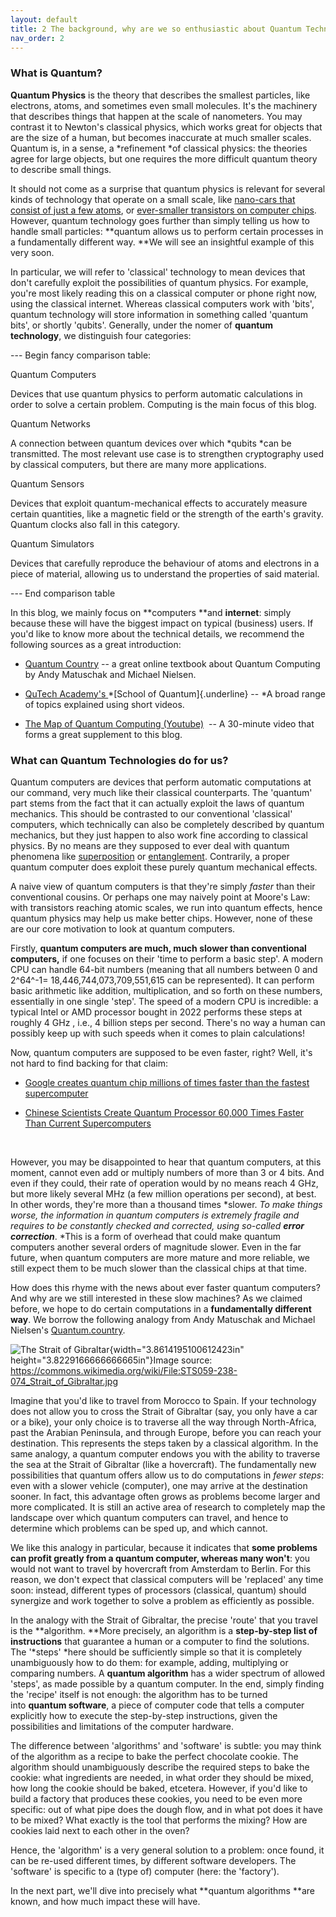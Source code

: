 ```yaml
---
layout: default
title: 2 The background, why are we so enthusiastic about Quantum Technology?
nav_order: 2
---
```



### What is Quantum?  

**Quantum Physics** is the theory that describes the smallest particles,
like electrons, atoms, and sometimes even small molecules. It's the
machinery that describes things that happen at the scale of nanometers.
You may contrast it to Newton's classical physics, which works great for
objects that are the size of a human, but becomes inaccurate at much
smaller scales. Quantum is, in a sense, a *refinement *of classical
physics: the theories agree for large objects, but one requires the more
difficult quantum theory to describe small things. 

It should not come as a surprise that quantum physics is relevant for
several kinds of technology that operate on a small scale,
like [nano-cars that consist of just a few
atoms](https://www.rug.nl/news/2019/12/molecular-motors-and-switches?lang=en),
or [ever-smaller transistors on computer
chips](https://www.nature.com/articles/nature.2012.9747). However,
quantum technology goes further than simply telling us how to handle
small particles: **quantum allows us to perform certain processes in a
fundamentally different way. **We will see an insightful example of this
very soon. 

In particular, we will refer to 'classical' technology to mean devices
that don't carefully exploit the possibilities of quantum physics. For
example, you're most likely reading this on a classical computer or
phone right now, using the classical internet. Whereas classical
computers work with 'bits', quantum technology will store information in
something called 'quantum bits', or shortly 'qubits'. Generally, under
the nomer of **quantum technology**, we distinguish four categories:

\-\-- Begin fancy comparison table:

Quantum Computers

Devices that use quantum physics to perform automatic calculations in
order to solve a certain problem. Computing is the main focus of this
blog. 

Quantum Networks

A connection between quantum devices over which *qubits *can be
transmitted. The most relevant use case is to strengthen cryptography
used by classical computers, but there are many more applications.

Quantum Sensors

Devices that exploit quantum-mechanical effects to accurately measure
certain quantities, like a magnetic field or the strength of the earth's
gravity. Quantum clocks also fall in this category. 

Quantum Simulators

Devices that carefully reproduce the behaviour of atoms and electrons in
a piece of material, allowing us to understand the properties of said
material. 

\-\-- End comparison table

In this blog, we mainly focus on **computers **and **internet**: simply
because these will have the biggest impact on typical (business) users.
If you'd like to know more about the technical details, we recommend the
following sources as a great introduction: 

-   [Quantum Country](http://new.quantum.country/) -- a great online
    textbook about Quantum Computing by Andy Matuschak and Michael
    Nielsen.

-   [QuTech Academy's ](https://www.qutube.nl/)*[School of
    Quantum]{.underline} -- *A broad range of topics explained using
    short videos. 

-   [The Map of Quantum Computing
    (Youtube)](https://www.youtube.com/watch?v=-UlxHPIEVqA)  -- A
    30-minute video that forms a great supplement to this blog. 

### What can Quantum Technologies do for us? 

Quantum computers are devices that perform automatic computations at our
command, very much like their classical counterparts. The 'quantum' part
stems from the fact that it can actually exploit the laws of quantum
mechanics. This should be contrasted to our conventional 'classical'
computers, which technically can also be completely described by quantum
mechanics, but they just happen to also work fine according to classical
physics. By no means are they supposed to ever deal with quantum
phenomena
like [superposition](https://en.wikipedia.org/wiki/Quantum_superposition) or [entanglement](https://en.wikipedia.org/wiki/Quantum_entanglement).
Contrarily, a proper quantum computer does exploit these purely quantum
mechanical effects. 

A naive view of quantum computers is that they're simply *faster* than
their conventional cousins. Or perhaps one may naively point at Moore's
Law: with transistors reaching atomic scales, we run into quantum
effects, hence quantum physics may help us make better chips. However,
none of these are our core motivation to look at quantum computers. 

Firstly, **quantum computers are much, much slower than conventional
computers,** if one focuses on their 'time to perform a basic step'. A
modern CPU can handle 64-bit numbers (meaning that all numbers between 0
and 2^64^-1= 18,446,744,073,709,551,615 can be represented). It can
perform basic arithmetic like addition, multiplication, and so forth on
these numbers, essentially in one single 'step'. The speed of a modern
CPU is incredible: a typical Intel or AMD processor bought in 2022
performs these steps at roughly 4 GHz , i.e., 4 billion steps per
second. There's no way a human can possibly keep up with such speeds
when it comes to plain calculations! 

Now, quantum computers are supposed to be even faster, right? Well, it's
not hard to find backing for that claim: 

-   [Google creates quantum chip millions of times faster than the
    fastest
    supercomputer](https://www.techradar.com/news/google-creates-quantum-chip-millions-of-times-faster-than-the-fastest-supercomputer)

-   [Chinese Scientists Create Quantum Processor 60,000 Times Faster
    Than Current
    Supercomputers](https://www.iflscience.com/technology/chinese-scientists-create-quantum-processor-60000-times-faster-than-current-supercomputers/)

 

However, you may be disappointed to hear that quantum computers, at this
moment, cannot even add or multiply numbers of more than 3 or 4 bits.
And even if they could, their rate of operation would by no means reach
4 GHz, but more likely several MHz (a few million operations per
second), at best. In other words, they're more than a thousand
times *slower. *To make things worse, the information in quantum
computers is extremely fragile and requires to be constantly checked and
corrected, using so-called **error correction***. *This is a form of
overhead that could make quantum computers another several orders of
magnitude slower. Even in the far future, when quantum computers are
more mature and more reliable, we still expect them to be much slower
than the classical chips at that time. 

How does this rhyme with the news about ever faster quantum computers?
And why are we still interested in these slow machines? As we claimed
before, we hope to do certain computations in a **fundamentally
different way**. We borrow the following analogy from Andy Matuschak and
Michael Nielsen's [Quantum.country](https://quantum.country/). 

![The Strait of
Gibraltar](/media/image1.jpeg){width="3.8614195100612423in"
height="3.8229166666666665in"}Image source:
https://commons.wikimedia.org/wiki/File:STS059-238-074_Strait_of_Gibraltar.jpg

Imagine that you'd like to travel from Morocco to Spain. If your
technology does not allow you to cross the Strait of Gibraltar (say, you
only have a car or a bike), your only choice is to traverse all the way
through North-Africa, past the Arabian Peninsula, and through Europe,
before you can reach your destination. This represents the steps taken
by a classical algorithm. In the same analogy, a quantum computer endows
you with the ability to traverse the sea at the Strait of Gibraltar
(like a hovercraft). The fundamentally new possibilities that quantum
offers allow us to do computations in *fewer steps*: even with a slower
vehicle (computer), one may arrive at the destination sooner. In fact,
this advantage often grows as problems become larger and more
complicated. It is still an active area of research to completely map
the landscape over which quantum computers can travel, and hence to
determine which problems can be sped up, and which cannot. 

We like this analogy in particular, because it indicates that **some
problems can profit greatly from a quantum computer, whereas many
won't**: you would not want to travel by hovercraft from Amsterdam to
Berlin. For this reason, we don't expect that classical computers will
be 'replaced' any time soon: instead, different types of processors
(classical, quantum) should synergize and work together to solve a
problem as efficiently as possible.

In the analogy with the Strait of Gibraltar, the precise 'route' that
you travel is the **algorithm. **More precisely, an algorithm is
a **step-by-step list of instructions** that guarantee a human or a
computer to find the solutions. The '*steps' *here should be
sufficiently simple so that it is completely unambiguously how to do
them: for example, adding, multiplying or comparing numbers. A **quantum
algorithm** has a wider spectrum of allowed 'steps', as made possible by
a quantum computer. In the end, simply finding the 'recipe' itself is
not enough: the algorithm has to be turned into **quantum software**, a
piece of computer code that tells a computer explicitly how to execute
the step-by-step instructions, given the possibilities and limitations
of the computer hardware.

The difference between 'algorithms' and 'software' is subtle: you may
think of the algorithm as a recipe to bake the perfect chocolate cookie.
The algorithm should unambiguously describe the required steps to bake
the cookie: what ingredients are needed, in what order they should be
mixed, how long the cookie should be baked, etcetera. However, if you'd
like to build a factory that produces these cookies, you need to be even
more specific: out of what pipe does the dough flow, and in what pot
does it have to be mixed? What exactly is the tool that performs the
mixing? How are cookies laid next to each other in the oven?

Hence, the 'algorithm' is a very general solution to a problem: once
found, it can be re-used different times, by different software
developers. The 'software' is specific to a (type of) computer (here:
the 'factory'). 

In the next part, we'll dive into precisely what **quantum
algorithms **are known, and how much impact these will have.

